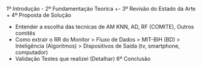 1º Introdução -
2º Fundamentação Teorica +-
3º Revisão do Estado da Arte +
4º Proposta de Solução 
- Entender a escolha das tecnicas de AM
KNN, AD, RF (COMITE), Outros comitês
- Como extrair o RR do Monitor > Fluxo de Dados > MIT-BIH (BD) > Inteligência (Algoritmos) > Dispositivos de Saída (tv, smartphone, computador)  
- Validação
Testes que realizei (Detalhar)
6º Conclusão
